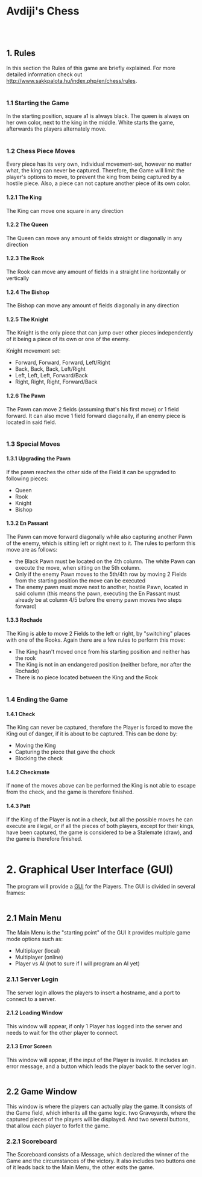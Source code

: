 # Avdiji's Chess
<br><br>
## 1. Rules

In this section the Rules of this game are briefly explained. For more detailed information check
out http://www.sakkpalota.hu/index.php/en/chess/rules.
<br><br>

### 1.1 Starting the Game

In the starting position, square a1 is always black. The queen is always on her own color, next to the king in the
middle. White starts the game, afterwards the players alternately move.
<br><br>

### 1.2 Chess Piece Moves
Every piece has its very own, individual movement-set, however no matter what, the king can never be captured. Therefore, the Game will limit the player's options to move, to prevent the king from being captured by a hostile piece. Also, a piece can not capture another piece of its own color.

#### 1.2.1 The King

The King can move one square in any direction

#### 1.2.2 The Queen

The Queen can move any amount of fields straight or diagonally in any direction

#### 1.2.3 The Rook

The Rook can move any amount of fields in a straight line horizontally or vertically

#### 1.2.4 The Bishop

The Bishop can move any amount of fields diagonally in any direction

#### 1.2.5 The Knight

The Knight is the only piece that can jump over other pieces independently of it being a piece of its own or one of the
enemy.

Knight movement set:

- Forward, Forward, Forward, Left/Right
- Back, Back, Back, Left/Right
- Left, Left, Left, Forward/Back
- Right, Right, Right, Forward/Back

#### 1.2.6 The Pawn

The Pawn can move 2 fields (assuming that's his first move) or 1 field forward. It can also move 1 field forward diagonally, if
an enemy piece is located in said field.
<br><br>

### 1.3 Special Moves

#### 1.3.1 Upgrading the Pawn

If the pawn reaches the other side of the Field it can be upgraded to following pieces:

- Queen
- Rook
- Knight
- Bishop

#### 1.3.2 En Passant

The Pawn can move forward diagonally while also capturing another Pawn of the enemy, which is sitting left or right next
to it. The rules to perform this move are as follows:

- the Black Pawn must be located on the 4th column. The white Pawn can execute the move, when sitting on the 5th column.
- Only if the enemy Pawn moves to the 5th/4th row by moving 2 Fields from the starting position the move can be executed
- The enemy pawn must move next to another, hostile Pawn, located in said column (this means the pawn, executing the En Passant must already be at column 4/5 before the enemy pawn moves two steps forward)

#### 1.3.3 Rochade

The King is able to move 2 Fields to the left or right, by "switching" places with one of the Rooks. Again there are a
few rules to perform this move:

- The King hasn't moved once from his starting position and neither has the rook
- The King is not in an endangered position (neither before, nor after the Rochade)
- There is no piece located between the King and the Rook
  <br><br>
  
### 1.4 Ending the Game

#### 1.4.1 Check

The King can never be captured, therefore the Player is forced to move the King out of danger, if it is about to be
captured. This can be done by:

- Moving the King
- Capturing the piece that gave the check
- Blocking the check

#### 1.4.2 Checkmate

If none of the moves above can be performed the King is not able to escape from the check, and the game is therefore
finished.

#### 1.4.3 Patt

If the King of the Player is not in a check, but all the possible moves he can execute are illegal, or if all the pieces of both players, except for their kings, have been captured, the game is considered to be a Stalemate (draw), and the game is therefore finished.
<br><br>

# 2. Graphical User Interface (GUI)

The program will provide a [GUI](Chess_GUI_Template.pdf) for the Players. The GUI is divided in several frames:
<br><br>

## 2.1 Main Menu

The Main Menu is the "starting point" of the GUI it provides multiple game mode options such as:

- Multiplayer (local)
- Multiplayer (online)
- Player vs AI (not to sure if I will program an AI yet)

### 2.1.1 Server Login

The server login allows the players to insert a hostname, and a port to connect to a server.

#### 2.1.2 Loading Window

This window will appear, if only 1 Player has logged into the server and needs to wait for the other player to connect.

#### 2.1.3 Error Screen

This window will appear, if the input of the Player is invalid. It includes an error message, and a button which leads
the player back to the server login.
<br><br>

## 2.2 Game Window

This window is where the players can actually play the game. It consists of the Game field, which inherits all the game
logic. two Graveyards, where the captured pieces of the players will be displayed. And two several buttons, that allow
each player to forfeit the game.

### 2.2.1 Scoreboard

The Scoreboard consists of a Message, which declared the winner of the Game and the circumstances of the victory. It
also includes two buttons one of it leads back to the Main Menu, the other exits the game.
